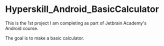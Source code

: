 # Hyperskill_Android_BasicCalculator

This is the 1st project I am completing as part of Jetbrain Academy's Android course.

The goal is to make a basic calculator.
